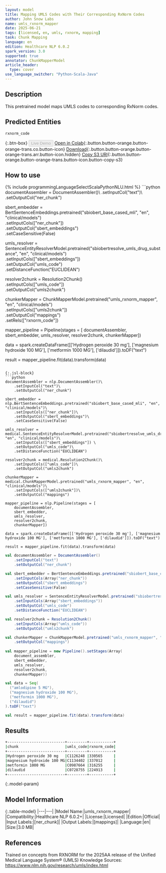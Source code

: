 ```yaml
---
layout: model
title: Mapping UMLS Codes with Their Corresponding RxNorm Codes
author: John Snow Labs
name: umls_rxnorm_mapper
date: 2025-06-21
tags: [licensed, en, umls, rxnorm, mapping]
task: Chunk Mapping
language: en
edition: Healthcare NLP 6.0.2
spark_version: 3.0
supported: true
annotator: ChunkMapperModel
article_header:
  type: cover
use_language_switcher: "Python-Scala-Java"
---
```


## Description

This pretrained model maps UMLS codes to corresponding RxNorm codes.

## Predicted Entities

`rxnorm_code`

{:.btn-box}
<button class="button button-orange" disabled>Live Demo</button>
[Open in Colab](https://colab.research.google.com/github/JohnSnowLabs/spark-nlp-workshop/blob/master/healthcare-nlp/06.0.Chunk_Mapping.ipynb){:.button.button-orange.button-orange-trans.co.button-icon}
[Download](https://s3.amazonaws.com/auxdata.johnsnowlabs.com/clinical/models/umls_rxnorm_mapper_en_6.0.2_3.0_1750524637857.zip){:.button.button-orange.button-orange-trans.arr.button-icon.hidden}
[Copy S3 URI](s3://auxdata.johnsnowlabs.com/clinical/models/umls_rxnorm_mapper_en_6.0.2_3.0_1750524637857.zip){:.button.button-orange.button-orange-trans.button-icon.button-copy-s3}

## How to use



<div class="tabs-box" markdown="1">
{% include programmingLanguageSelectScalaPythonNLU.html %}
```python
documentAssembler = DocumentAssembler()\
    .setInputCol("text")\
    .setOutputCol("ner_chunk")

sbert_embedder = BertSentenceEmbeddings.pretrained("sbiobert_base_cased_mli", "en", "clinical/models")\
    .setInputCols(["ner_chunk"])\
    .setOutputCol("sbert_embeddings")\
    .setCaseSensitive(False)

umls_resolver = SentenceEntityResolverModel.pretrained("sbiobertresolve_umls_drug_substance", "en", "clinical/models")\
    .setInputCols(["sbert_embeddings"]) \
    .setOutputCol("umls_code")\
    .setDistanceFunction("EUCLIDEAN")

resolver2chunk = Resolution2Chunk()\
    .setInputCols(["umls_code"])\
    .setOutputCol("umls2chunk")

chunkerMapper = ChunkMapperModel.pretrained("umls_rxnorm_mapper", "en", "clinical/models")\
    .setInputCols(["umls2chunk"])\
    .setOutputCol("mappings")\
    .setRels(["rxnorm_code"])

mapper_pipeline = Pipeline(stages = [
    documentAssembler,
    sbert_embedder,
    umls_resolver,
    resolver2chunk,
    chunkerMapper])

data = spark.createDataFrame([['Hydrogen peroxide 30 mg'], ['magnesium hydroxide 100 MG'], ['metformin 1000 MG'], ['dilaudid']]).toDF("text")

result = mapper_pipeline.fit(data).transform(data)
```

{:.jsl-block}
```python
documentAssembler = nlp.DocumentAssembler()\
    .setInputCol("text")\
    .setOutputCol("ner_chunk")

sbert_embedder = nlp.BertSentenceEmbeddings.pretrained("sbiobert_base_cased_mli", "en", "clinical/models")\
    .setInputCols(["ner_chunk"])\
    .setOutputCol("sbert_embeddings")\
    .setCaseSensitive(False)

umls_resolver = medical.SentenceEntityResolverModel.pretrained("sbiobertresolve_umls_drug_substance", "en", "clinical/models")\
    .setInputCols(["sbert_embeddings"]) \
    .setOutputCol("umls_code")\
    .setDistanceFunction("EUCLIDEAN")

resolver2chunk = medical.Resolution2Chunk()\
    .setInputCols(["umls_code"])\
    .setOutputCol("umls2chunk")

chunkerMapper = medical.ChunkMapperModel.pretrained("umls_rxnorm_mapper", "en", "clinical/models")\
    .setInputCols(["umls2chunk"])\
    .setOutputCol("mappings")

mapper_pipeline = nlp.Pipeline(stages = [
    documentAssembler,
    sbert_embedder,
    umls_resolver,
    resolver2chunk,
    chunkerMapper])

data = spark.createDataFrame([['Hydrogen peroxide 30 mg'], ['magnesium hydroxide 100 MG'], ['metformin 1000 MG'], ['dilaudid']]).toDF("text")

result = mapper_pipeline.fit(data).transform(data)
```
```scala
val documentAssembler = DocumentAssembler()
    .setInputCol("text")
    .setOutputCol("ner_chunk")

val sbert_embedder = BertSentenceEmbeddings.pretrained("sbiobert_base_cased_mli", "en", "clinical/models")
    .setInputCols(Array("ner_chunk"))
    .setOutputCol("sbert_embeddings")
    .setCaseSensitive(False)

val umls_resolver = SentenceEntityResolverModel.pretrained("sbiobertresolve_umls_drug_substance", "en", "clinical/models")
    .setInputCols(Array("sbert_embeddings"))
    .setOutputCol("umls_code")
    .setDistanceFunction("EUCLIDEAN")

val resolver2chunk = Resolution2Chunk()
    .setInputCols(Array("umls_code"))
    .setOutputCol("umls2chunk")

val chunkerMapper = ChunkMapperModel.pretrained("umls_rxnorm_mapper", "en", "clinical/models")    .setInputCols(Array("umls2chunk"))
    .setOutputCol("mappings")
    	
val mapper_pipeline = new Pipeline().setStages(Array( 
    document_assembler,
    sbert_embedder,
    umls_resolver,
    resolver2chunk,
    chunkerMapper))

val data = Seq(
  ("amlodipine 5 MG"),
  ("magnesium hydroxide 100 MG"),
  ("metformin 1000 MG"),
  ("dilaudid")
).toDF("text")

val result = mapper_pipeline.fit(data).transform(data)

```
</div>

## Results

```bash
+--------------------------+---------+-----------+
|chunk                     |umls_code|rxnorm_code|
+--------------------------+---------+-----------+
|Hydrogen peroxide 30 mg   |C1126248 |330565     |
|magnesium hydroxide 100 MG|C1134402 |337012     |
|metformin 1000 MG         |C0987664 |316255     |
|dilaudid                  |C0728755 |224913     |
+--------------------------+---------+-----------+
```

{:.model-param}
## Model Information

{:.table-model}
|---|---|
|Model Name:|umls_rxnorm_mapper|
|Compatibility:|Healthcare NLP 6.0.2+|
|License:|Licensed|
|Edition:|Official|
|Input Labels:|[ner_chunk]|
|Output Labels:|[mappings]|
|Language:|en|
|Size:|3.0 MB|

## References

Trained on concepts from RXNORM for the 2025AA release of the Unified Medical Language System® (UMLS) Knowledge Sources: https://www.nlm.nih.gov/research/umls/index.html